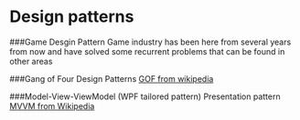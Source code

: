 # Design patterns

###Game Desgin Pattern
Game industry has been here from several years from now and have solved some recurrent problems that can be found in other areas 


###Gang of Four Design Patterns 
[GOF from wikipedia](https://en.wikipedia.org/wiki/Design_Patterns)


###Model-View-ViewModel (WPF tailored pattern)
Presentation pattern
[MVVM from Wikipedia](https://en.wikipedia.org/wiki/Model%E2%80%93view%E2%80%93viewmodel)


